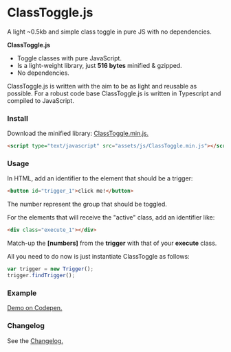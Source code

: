 # ClassToggle.js

A light ~0.5kb and simple class toggle in pure JS with no dependencies.

**ClassToggle.js**
- Toggle classes with pure JavaScript.
- Is a light-weight library, just **516 bytes** minified & gzipped.
- No dependencies.

ClassToggle.js is written with the aim to be as light and reusable as possible.
For a robust code base ClassToggle.js is written in Typescript and compiled to JavaScript.


### Install

Download the minified library: [ClassToggle.min.js.](https://github.com/mvdschee/ClassToggle.js/tree/master/src/ClassToggle.min.js)

```html
<script type="text/javascript" src="assets/js/ClassToggle.min.js"></script>
```

### Usage

In HTML, add an identifier to the element that should be a trigger:

```html
<button id="trigger_1">click me!</button>
```
The number represent the group that should be toggled.

For the elements that will receive the "active" class, add an identifier like:

```html
<div class="execute_1"></div>
```

Match-up the **[numbers]** from the **trigger** with that of your **execute** class.

All you need to do now is just instantiate ClassToggle as follows:

```js
var trigger = new Trigger();
trigger.findTrigger();
```

### Example
[Demo on Codepen.](https://codepen.io/motion_max/pen/ZXyRLW)


### Changelog
See the [Changelog.](https://github.com/mvdschee/ClassToggle.js/wiki/Changelog)
